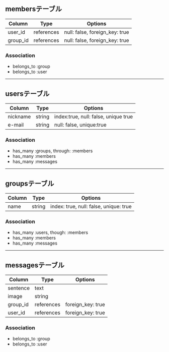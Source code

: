 ## membersテーブル

|Column|Type|Options|
|------|----|-------|
|user_id|references|null: false, foreign_key: true|
|group_id|references|null: false, foreign_key: true|

### Association
- belongs_to :group
- belongs_to :user
--------------------------------------------------

## usersテーブル

|Column|Type|Options|
|------|----|-------|
|nickname|string|index:true, null: false, unique true|
|e-mail|string|null: false, unique:true|

### Association
- has_many :groups, through: :members
- has_many :members
- has_many :messages

--------------------------------------------------
## groupsテーブル

|Column|Type|Options|
|------|----|-------|
|name|string|index: true, null: false, unique: true|

### Association
- has_many :users, though: :members
- has_many :members
- has_many :messages

--------------------------------------------------
## messagesテーブル

|Column|Type|Options|
|------|----|-------|
|sentence|text||
|image|string||
|group_id|references|foreign_key: true|
|user_id|references|foreign_key: true|

### Association
- belongs_to :group
- belongs_to :user


